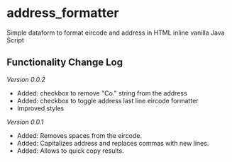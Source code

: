 # address_formatter
Simple dataform to format eircode and address in HTML inline vanilla Java Script

Functionality Change Log
-----------------
_Version 0.0.2_
- Added: checkbox to remove "Co." string from the address
- Added: checkbox to toggle address last line eircode formatter
- Improved styles
   
_Version 0.0.1_
- Added: Removes spaces from the eircode. 
- Added: Capitalizes address and replaces commas with new lines.
- Added: Allows to quick copy results.


